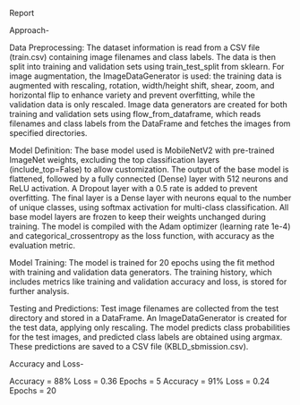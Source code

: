 Report

Approach-

Data Preprocessing: The dataset information is read from a CSV file (train.csv) containing image filenames and class labels. The data is then split into training and validation sets using train_test_split from sklearn. For image augmentation, the ImageDataGenerator is used: the training data is augmented with rescaling, rotation, width/height shift, shear, zoom, and horizontal flip to enhance variety and prevent overfitting, while the validation data is only rescaled. Image data generators are created for both training and validation sets using flow_from_dataframe, which reads filenames and class labels from the DataFrame and fetches the images from specified directories.

Model Definition: The base model used is MobileNetV2 with pre-trained ImageNet weights, excluding the top classification layers (include_top=False) to allow customization. The output of the base model is flattened, followed by a fully connected (Dense) layer with 512 neurons and ReLU activation. A Dropout layer with a 0.5 rate is added to prevent overfitting. The final layer is a Dense layer with neurons equal to the number of unique classes, using softmax activation for multi-class classification. All base model layers are frozen to keep their weights unchanged during training. The model is compiled with the Adam optimizer (learning rate 1e-4) and categorical_crossentropy as the loss function, with accuracy as the evaluation metric.

Model Training: The model is trained for 20 epochs using the fit method with training and validation data generators. The training history, which includes metrics like training and validation accuracy and loss, is stored for further analysis.

Testing and Predictions: Test image filenames are collected from the test directory and stored in a DataFrame. An ImageDataGenerator is created for the test data, applying only rescaling. The model predicts class probabilities for the test images, and predicted class labels are obtained using argmax. These predictions are saved to a CSV file (KBLD_sbmission.csv).

Accuracy and Loss-

Accuracy = 88%  Loss = 0.36  Epochs = 5
Accuracy = 91%  Loss = 0.24  Epochs = 20



